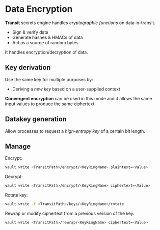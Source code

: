 # Data Encryption
**Transit** secrets engine handles *cryptographic functions* on data in-transit.
- Sign & verify data
- Generate hashes & HMACs of data
- Act as a source of random bytes

It handles encryption/decryption of data.

## Key derivation
Use the same key for multiple purposes by:
- Deriving a *new key* based on a user-supplied context

**Convergent encryption** can be used in this mode and it allows the same input values to produce
the same ciphertext.

## Datakey generation
Allow processes to request a *high-entropy key* of a certain bit length.

## Manage
Encrypt:
```sh
vault write <TransitPath>/encrypt/<KeyRingName> plaintext=<Value>
```

Decrypt:
```sh
vault write <TransitPath>/encrypt/<KeyRingName> ciphertext=<Value>
```

Rotate key:
```sh
vault write -f <TransitPath>/keys/<KeyRingName>/rotate
```

Rewrap or modify ciphertext from a previous version of the key:
```sh
vault write <TransitPath>/rewrap/<KeyRingName> ciphertext=<Value>
```